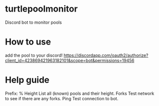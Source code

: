 # turtlepoolmonitor
Discord bot to monitor pools


# How to use
add the pool to your discord! https://discordapp.com/oauth2/authorize?client_id=423869421963182101&scope=bot&permissions=19456

# Help guide

Prefix: %
Height
List all (known) pools and their height.
Forks
Test network to see if there are any forks.
Ping
Test connection to bot.
